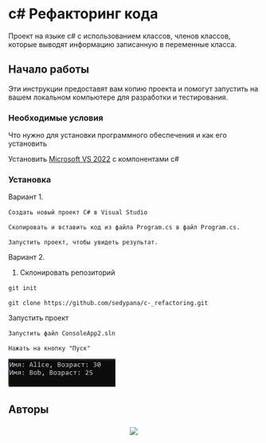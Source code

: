 # c# Рефакторинг кода

Проект на языке с# с использованием классов, членов классов, которые выводят информацию записанную в переменные класса.

## Начало работы

Эти инструкции предоставят вам копию проекта и помогут запустить на вашем локальном компьютере для разработки и тестирования.

### Необходимые условия

Что нужно для установки программного обеспечения и как его установить

Установить <a href = "https://visualstudio.microsoft.com/ru/vs/community/">Microsoft VS 2022</a> с компонентами c#

### Установка
Вариант 1. 
```
Создать новый проект C# в Visual Studio
```
```
Скопировать и вставить код из файла Program.cs в файл Program.cs.
```
```
Запустить проект, чтобы увидеть результат.
```

Вариант 2.
1. Склонировать репозиторий
```
git init
```
```
git clone https://github.com/sedypana/c-_refactoring.git
```
Запустить проект
```
Запустить файл ConsoleApp2.sln
```
```
Нажать на кнопку "Пуск"
```
![window](./image.png)

## Авторы

<h3 align="center">

![](https://img.shields.io/badge/sedypana-marker?style=for-the-badge&logo=3258&logoSize=50&label=made%20by)
<h3>
